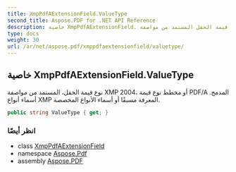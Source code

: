 ```yaml
---
title: XmpPdfAExtensionField.ValueType
second_title: Aspose.PDF for .NET API Reference
description: خاصية XmpPdfAExtensionField. نوع قيمة الحقل المستمد من مواصفة XMP 2004 أو مخطط نوع قيمة PDF/A المدمج. أسماء أنواع XMP المعرفة مسبقًا أو أسماء الأنواع المخصصة
type: docs
weight: 30
url: /ar/net/aspose.pdf/xmppdfaextensionfield/valuetype/
---
```

## خاصية XmpPdfAExtensionField.ValueType

نوع قيمة الحقل، المستمد من مواصفة XMP 2004، أو مخطط نوع قيمة PDF/A المدمج. أسماء أنواع XMP المعرفة مسبقًا أو أسماء الأنواع المخصصة.

```csharp
public string ValueType { get; }
```

### انظر أيضًا

* class [XmpPdfAExtensionField](../)
* namespace [Aspose.Pdf](../../../aspose.pdf/)
* assembly [Aspose.PDF](../../../)